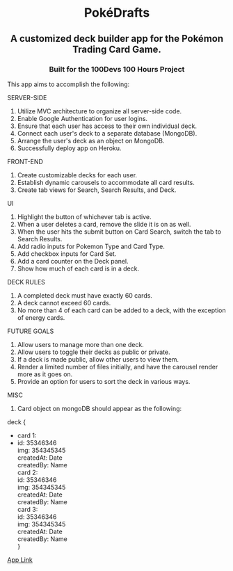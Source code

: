 <h1 align="center">PokéDrafts</h1>
<h2 align="center">A customized deck builder app for the Pokémon Trading Card Game.</h2>
<h3 align="center">Built for the 100Devs 100 Hours Project</h3>


This app aims to accomplish the following:

SERVER-SIDE
1. Utilize MVC architecture to organize all server-side code.
2. Enable Google Authentication for user logins.
3. Ensure that each user has access to their own individual deck.
4. Connect each user's deck to a separate database (MongoDB).
5. Arrange the user's deck as an object on MongoDB.
6. Successfully deploy app on Heroku.

FRONT-END
1. Create customizable decks for each user.
2. Establish dynamic carousels to accommodate all card results.
3. Create tab views for Search, Search Results, and Deck.

UI
1. Highlight the button of whichever tab is active.
2. When a user deletes a card, remove the slide it is on as well.
3. When the user hits the submit button on Card Search, switch the tab to Search Results.
4. Add radio inputs for Pokemon Type and Card Type.
5. Add checkbox inputs for Card Set.
6. Add a card counter on the Deck panel.
7. Show how much of each card is in a deck.

DECK RULES
1. A completed deck must have exactly 60 cards.
2. A deck cannot exceed 60 cards.
3. No more than 4 of each card can be added to a deck, with the exception of energy cards.


FUTURE GOALS
1. Allow users to manage more than one deck.
2. Allow users to toggle their decks as public or private.
3. If a deck is made public, allow other users to view them.
4. Render a limited number of files initially, and have the carousel render more as it goes on.
5. Provide an option for users to sort the deck in various ways.

MISC
1. Card object on mongoDB should appear as the following:

deck {  
-  card 1:  
-  id: 35346346  
img: 354345345  
createdAt: Date  
createdBy: Name  
card 2:  
id: 35346346  
img: 354345345  
createdAt: Date  
createdBy: Name  
card 3:  
id: 35346346  
img: 354345345  
createdAt: Date  
createdBy: Name  
}


<a href="https://github.com/ec-coding/Pkmn-TCG-Deck-Builder">App Link</a>
